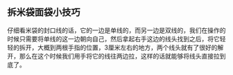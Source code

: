 
## 拆米袋面袋小技巧
仔细看米袋的封口线的话，它的一边是单线的，而另一边是双线的，我们在操作的时候只需要将单线的这一边朝向自己，然后拿起右手这边的线头找到之后，将它轻轻的拆开，大概到两根手指的位置，3厘米左右的地方，两个线头就有了很好的解开，那么在这个时候我们用手将它的线往两边拉，这样的话就能够将线头直接拉到底了。